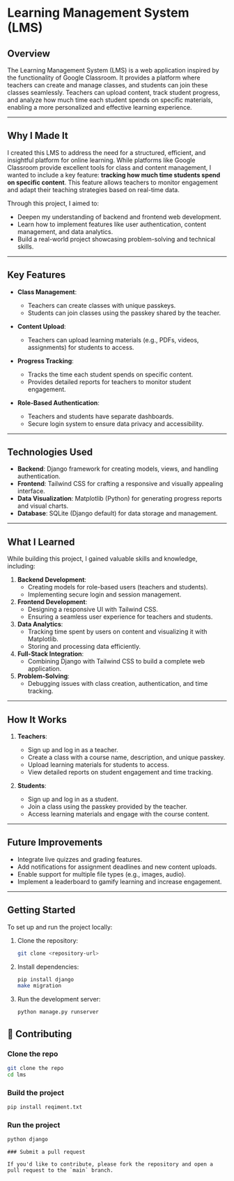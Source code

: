 # Learning Management System (LMS)

## **Overview**
The Learning Management System (LMS) is a web application inspired by the functionality of Google Classroom. It provides a platform where teachers can create and manage classes, and students can join these classes seamlessly. Teachers can upload content, track student progress, and analyze how much time each student spends on specific materials, enabling a more personalized and effective learning experience.

---

## **Why I Made It**
I created this LMS to address the need for a structured, efficient, and insightful platform for online learning. While platforms like Google Classroom provide excellent tools for class and content management, I wanted to include a key feature: **tracking how much time students spend on specific content**. This feature allows teachers to monitor engagement and adapt their teaching strategies based on real-time data.

Through this project, I aimed to:
- Deepen my understanding of backend and frontend web development.
- Learn how to implement features like user authentication, content management, and data analytics.
- Build a real-world project showcasing problem-solving and technical skills.

---

## **Key Features**
- **Class Management**:
  - Teachers can create classes with unique passkeys.
  - Students can join classes using the passkey shared by the teacher.

- **Content Upload**:
  - Teachers can upload learning materials (e.g., PDFs, videos, assignments) for students to access.

- **Progress Tracking**:
  - Tracks the time each student spends on specific content.
  - Provides detailed reports for teachers to monitor student engagement.

- **Role-Based Authentication**:
  - Teachers and students have separate dashboards.
  - Secure login system to ensure data privacy and accessibility.

---

## **Technologies Used**
- **Backend**: Django framework for creating models, views, and handling authentication.
- **Frontend**: Tailwind CSS for crafting a responsive and visually appealing interface.
- **Data Visualization**: Matplotlib (Python) for generating progress reports and visual charts.
- **Database**: SQLite (Django default) for data storage and management.

---

## **What I Learned**
While building this project, I gained valuable skills and knowledge, including:
1. **Backend Development**:
   - Creating models for role-based users (teachers and students).
   - Implementing secure login and session management.
2. **Frontend Development**:
   - Designing a responsive UI with Tailwind CSS.
   - Ensuring a seamless user experience for teachers and students.
3. **Data Analytics**:
   - Tracking time spent by users on content and visualizing it with Matplotlib.
   - Storing and processing data efficiently.
4. **Full-Stack Integration**:
   - Combining Django with Tailwind CSS to build a complete web application.
5. **Problem-Solving**:
   - Debugging issues with class creation, authentication, and time tracking.

---

## **How It Works**
1. **Teachers**:
   - Sign up and log in as a teacher.
   - Create a class with a course name, description, and unique passkey.
   - Upload learning materials for students to access.
   - View detailed reports on student engagement and time tracking.

2. **Students**:
   - Sign up and log in as a student.
   - Join a class using the passkey provided by the teacher.
   - Access learning materials and engage with the course content.

---

## **Future Improvements**
- Integrate live quizzes and grading features.
- Add notifications for assignment deadlines and new content uploads.
- Enable support for multiple file types (e.g., images, audio).
- Implement a leaderboard to gamify learning and increase engagement.

---

## **Getting Started**
To set up and run the project locally:
1. Clone the repository:
   ```bash
   git clone <repository-url>
   ```
2. Install dependencies:
   ```bash
   pip install django
   make migration
   ```
3. Run the development server:
   ```bash
   python manage.py runserver
   ```
## 🤝 Contributing

### Clone the repo

```bash
git clone the repo
cd lms
```

### Build the project

```bash
pip install reqiment.txt
```

### Run the project

```bash
python django 
```


```
### Submit a pull request

If you'd like to contribute, please fork the repository and open a pull request to the `main` branch.
